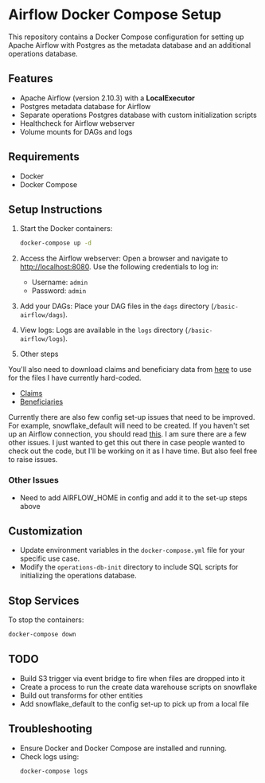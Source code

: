 # Airflow Docker Compose Setup

This repository contains a Docker Compose configuration for setting up Apache Airflow with Postgres as the metadata database and an additional operations database.

## Features
- Apache Airflow (version 2.10.3) with a **LocalExecutor**
- Postgres metadata database for Airflow
- Separate operations Postgres database with custom initialization scripts
- Healthcheck for Airflow webserver
- Volume mounts for DAGs and logs

## Requirements
- Docker
- Docker Compose

## Setup Instructions
1. Start the Docker containers:
   ```bash
   docker-compose up -d
   ```

2. Access the Airflow webserver:
   Open a browser and navigate to [http://localhost:8080](http://localhost:8080). Use the following credentials to log in:
   - Username: `admin`
   - Password: `admin`

3. Add your DAGs:
   Place your DAG files in the `dags` directory (`/basic-airflow/dags`).

4. View logs:
   Logs are available in the `logs` directory (`/basic-airflow/logs`).

5. Other steps

You'll also need to download claims and beneficiary data from [here](https://data.cms.gov/collection/synthetic-medicare-enrollment-fee-for-service-claims-and-prescription-drug-event) to use for the files I have currently hard-coded.

- [Claims](https://data.cms.gov/sites/default/files/2023-04/67157de9-d962-4af0-bf0e-3578b3afec58/inpatient.csv)
- [Beneficiaries](https://data.cms.gov/sites/default/files/2023-04/d5da04d5-61c8-4174-be11-02d0f58217e7/beneficiary_2015.csv)

Currently there are also few config set-up issues that need to be improved. For example, snowflake_default will need to be created. If you haven't set up an Airflow connection, you should read [this](https://airflow.apache.org/docs/apache-airflow/stable/howto/connection.html). I am sure there are a few other issues. I just wanted to get this out there in case people wanted to check out the code, but I'll be working on it as I have time. But also feel free to raise issues.

### Other Issues

- Need to add AIRFLOW_HOME in config and add it to the set-up steps above
  

## Customization
- Update environment variables in the `docker-compose.yml` file for your specific use case.
- Modify the `operations-db-init` directory to include SQL scripts for initializing the operations database.

## Stop Services
To stop the containers:
```bash
docker-compose down
```


## TODO
- Build S3 trigger via event bridge to fire when files are dropped into it
- Create a process to run the create data warehouse scripts on snowflake
- Build out transforms for other entities
- Add snowflake_default to the config set-up to pick up from a local file

## Troubleshooting
- Ensure Docker and Docker Compose are installed and running.
- Check logs using:
  ```bash
  docker-compose logs
  ```

